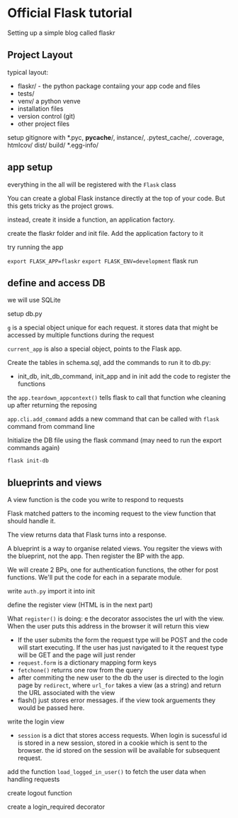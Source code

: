 # Official Flask tutorial
Setting up a simple blog called flaskr

## Project Layout
typical layout:
* flaskr/ - the python package contaiing your app code and files
* tests/
* venv/ a python venve
* installation files
* version control (git)
* other project files

setup gitignore with \*.pyc, __pycache__/, instance/, .pytest_cache/, .coverage, htmlcov/ dist/ build/ \*.egg-info/

## app setup
everything in the all will be registered with the `Flask` class

You can create a global Flask instance directly at the top of your code. But this gets tricky as the project grows.

instead, create it inside a function, an application factory.

create the flaskr folder and init file. Add the application factory to it

try running the app

`export FLASK_APP=flaskr`
`export FLASK_ENV=development`
flask run

## define and access DB
we will use SQLite

setup db.py

`g` is a special object unique for each request. it stores data that might be accessed by multiple functions during the request

`current_app` is also a special object, points to the Flask app.

Create the tables in schema.sql, add the commands to run it to db.py:
* init_db, init_db_command, init_app
and in init add the code to register the functions

the `app.teardown_appcontext()` tells flask to call that function whe cleaning up after returning the reposing

`app.cli.add_command` adds a new command that can be called with `flask` command from command line

Initialize the DB file using the flask command (may need to run the export commands again)

`flask init-db`

## blueprints and views
A view function is the code you write to respond to requests

Flask matched patters to the incoming request to the view function that should handle it.

The view returns data that Flask turns into a response.

A blueprint is a way to organise related views. You regsiter the views with the blueprint, not the app. Then register the BP with the app.

We will create 2 BPs, one for authentication functions, the other for post functions. We'll put the code for each in a separate module.

write `auth.py`
import it into init

define the register view (HTML is in the next part)

What `register()` is doing:
e the decorator associstes the url with the view. When the user puts this address in the browser it will return this view
* If the user submits the form the request type will be POST and the code will start executing. If the user has just navigated to it the request type will be GET and the page will just render
* `request.form` is a dictionary mapping form keys
* `fetchone()` returns one row from the query
* after commiting the new user to the db the user is directed to the login page by `redirect`, where `url_for` takes a view (as a string) and return the URL associated with the view
* flash() just stores error messages. if the view took arguements they would be passed here.

write the login view
* `session` is a dict that stores access requests. When login is sucessful id is stored in a new session, stored in a cookie which is sent to the browser. the id stored on the session will be available for subsequent request.

add the function `load_logged_in_user()` to fetch the user data when handling requests

create logout function

create a login_required decorator

